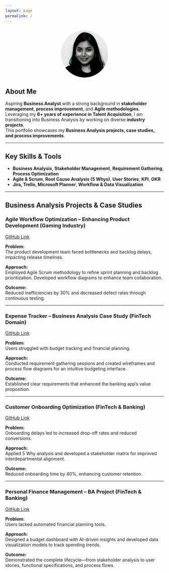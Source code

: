 ```yaml
---
layout: page
permalink: /
---
```


<div class="container">

  <!-- Profile Picture -->
  <div style="text-align: center; margin-top: 20px;">
    <img src="/assets/profile.jpg" alt="Profile Picture" style="border-radius: 50%; width: 150px; height: 150px;">
  </div>

  ## About Me

  Aspiring **Business Analyst** with a strong background in **stakeholder management**, **process improvement**, and **Agile methodologies**.  
  Leveraging my **6+ years of experience in Talent Acquisition**, I am transitioning into Business Analysis by working on diverse **industry projects**.  
  This portfolio showcases my **Business Analysis projects, case studies, and process improvements**.

  ---

  ## Key Skills & Tools

  - **Business Analysis**, **Stakeholder Management**, **Requirement Gathering**, **Process Optimization**
  - **Agile & Scrum**, **Root Cause Analysis (5 Whys)**, **User Stories**, **KPI**, **OKR**
  - **Jira, Trello, Microsoft Planner**, **Workflow & Data Visualization**

  ---

  ## Business Analysis Projects & Case Studies

  ### Agile Workflow Optimization – Enhancing Product Development (Gaming Industry)

  [GitHub Link](https://github.com/savithakandugula/Agile-Workflow-Optimization-Enhancing-Product-Development-Efficiency)

  **Problem:**  
  The product development team faced bottlenecks and backlog delays, impacting release timelines.

  **Approach:**  
  Employed Agile Scrum methodology to refine sprint planning and backlog prioritization. Developed workflow diagrams to enhance team collaboration.

  **Outcome:**  
  Reduced inefficiencies by 30% and decreased defect rates through continuous testing.

  ---

  ### Expense Tracker – Business Analysis Case Study (FinTech Domain)

  [GitHub Link](https://github.com/savithakandugula/Expense-Tracker-BA-Case-Study)

  **Problem:**  
  Users struggled with budget tracking and financial planning.

  **Approach:**  
  Conducted requirement gathering sessions and created wireframes and process flow diagrams for an intuitive budgeting interface.

  **Outcome:**  
  Established clear requirements that enhanced the banking app’s value proposition.

  ---

  ### Customer Onboarding Optimization (FinTech & Banking)

  [GitHub Link](https://github.com/savithakandugula/Customer_Onboarding_Optimization)

  **Problem:**  
  Onboarding delays led to increased drop-off rates and reduced conversions.

  **Approach:**  
  Applied 5 Why analysis and developed a stakeholder matrix for improved interdepartmental alignment.

  **Outcome:**  
  Reduced onboarding time by 40%, enhancing customer retention.

  ---

  ### Personal Finance Management – BA Project (FinTech & Banking)

  [GitHub Link](https://github.com/savithakandugula/personal-finance-management-ba-project)

  **Problem:**  
  Users lacked automated financial planning tools.

  **Approach:**  
  Designed a budget dashboard with AI-driven insights and developed data visualization models to track spending trends.

  **Outcome:**  
  Demonstrated the complete lifecycle—from stakeholder analysis to user stories, functional specifications, and process flows.

</div>
